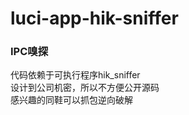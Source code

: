 luci-app-hik-sniffer
===================

### IPC嗅探

代码依赖于可执行程序hik_sniffer<br/>
设计到公司机密，所以不方便公开源码<br/>
感兴趣的同鞋可以抓包逆向破解

